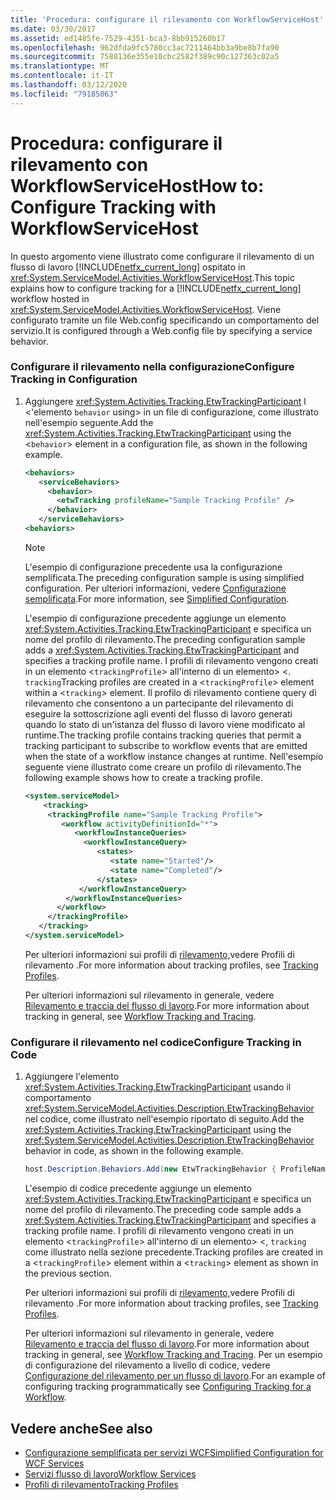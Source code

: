 ```yaml
---
title: 'Procedura: configurare il rilevamento con WorkflowServiceHost'
ms.date: 03/30/2017
ms.assetid: ed1485fe-7529-4351-bca3-8bb915260b17
ms.openlocfilehash: 962dfda9fc5780cc3ac7211464bb3a9be8b7fa90
ms.sourcegitcommit: 7588136e355e10cbc2582f389c90c127363c02a5
ms.translationtype: MT
ms.contentlocale: it-IT
ms.lasthandoff: 03/12/2020
ms.locfileid: "79185063"
---
```

# <a name="how-to-configure-tracking-with-workflowservicehost"></a><span data-ttu-id="1613d-102">Procedura: configurare il rilevamento con WorkflowServiceHost</span><span class="sxs-lookup"><span data-stu-id="1613d-102">How to: Configure Tracking with WorkflowServiceHost</span></span>
<span data-ttu-id="1613d-103">In questo argomento viene illustrato come configurare il rilevamento di un flusso di lavoro [!INCLUDE[netfx_current_long](../../../../includes/netfx-current-long-md.md)] ospitato in <xref:System.ServiceModel.Activities.WorkflowServiceHost>.</span><span class="sxs-lookup"><span data-stu-id="1613d-103">This topic explains how to configure tracking for a [!INCLUDE[netfx_current_long](../../../../includes/netfx-current-long-md.md)] workflow hosted in <xref:System.ServiceModel.Activities.WorkflowServiceHost>.</span></span> <span data-ttu-id="1613d-104">Viene configurato tramite un file Web.config specificando un comportamento del servizio.</span><span class="sxs-lookup"><span data-stu-id="1613d-104">It is configured through a Web.config file by specifying a service behavior.</span></span>  
  
### <a name="configure-tracking-in-configuration"></a><span data-ttu-id="1613d-105">Configurare il rilevamento nella configurazione</span><span class="sxs-lookup"><span data-stu-id="1613d-105">Configure Tracking in Configuration</span></span>  
  
1. <span data-ttu-id="1613d-106">Aggiungere <xref:System.Activities.Tracking.EtwTrackingParticipant> l <'elemento `behavior` using> in un file di configurazione, come illustrato nell'esempio seguente.</span><span class="sxs-lookup"><span data-stu-id="1613d-106">Add the <xref:System.Activities.Tracking.EtwTrackingParticipant> using the <`behavior`> element in a configuration file, as shown in the following example.</span></span>  
  
    ```xml  
    <behaviors>  
       <serviceBehaviors>  
         <behavior>  
           <etwTracking profileName="Sample Tracking Profile" />  
         </behavior>
       </serviceBehaviors>  
    <behaviors>  
    ```  
  
    > [!NOTE]
    > <span data-ttu-id="1613d-107">L'esempio di configurazione precedente usa la configurazione semplificata.</span><span class="sxs-lookup"><span data-stu-id="1613d-107">The preceding configuration sample is using simplified configuration.</span></span> <span data-ttu-id="1613d-108">Per ulteriori informazioni, vedere [Configurazione semplificata](../../../../docs/framework/wcf/simplified-configuration.md).</span><span class="sxs-lookup"><span data-stu-id="1613d-108">For more information, see [Simplified Configuration](../../../../docs/framework/wcf/simplified-configuration.md).</span></span>  
  
     <span data-ttu-id="1613d-109">L'esempio di configurazione precedente aggiunge un elemento <xref:System.Activities.Tracking.EtwTrackingParticipant> e specifica un nome del profilo di rilevamento.</span><span class="sxs-lookup"><span data-stu-id="1613d-109">The preceding configuration sample adds a <xref:System.Activities.Tracking.EtwTrackingParticipant> and specifies a tracking profile name.</span></span> <span data-ttu-id="1613d-110">I profili di rilevamento vengono creati in un elemento <`trackingProfile`> all'interno di un elemento> <. `tracking`</span><span class="sxs-lookup"><span data-stu-id="1613d-110">Tracking profiles are created in a <`trackingProfile`> element within a <`tracking`> element.</span></span> <span data-ttu-id="1613d-111">Il profilo di rilevamento contiene query di rilevamento che consentono a un partecipante del rilevamento di eseguire la sottoscrizione agli eventi del flusso di lavoro generati quando lo stato di un'istanza del flusso di lavoro viene modificato al runtime.</span><span class="sxs-lookup"><span data-stu-id="1613d-111">The tracking profile contains tracking queries that permit a tracking participant to subscribe to workflow events that are emitted when the state of a workflow instance changes at runtime.</span></span> <span data-ttu-id="1613d-112">Nell'esempio seguente viene illustrato come creare un profilo di rilevamento.</span><span class="sxs-lookup"><span data-stu-id="1613d-112">The following example shows how to create a tracking profile.</span></span>  
  
    ```xml  
    <system.serviceModel>  
        <tracking>
         <trackingProfile name="Sample Tracking Profile">  
            <workflow activityDefinitionId="*">  
               <workflowInstanceQueries>  
                 <workflowInstanceQuery>  
                    <states>  
                       <state name="Started"/>  
                       <state name="Completed"/>  
                    </states>  
                </workflowInstanceQuery>  
             </workflowInstanceQueries>  
           </workflow>  
         </trackingProfile>
       </tracking>  
    </system.serviceModel>  
    ```  
  
     <span data-ttu-id="1613d-113">Per ulteriori informazioni sui profili di [rilevamento,](../../../../docs/framework/windows-workflow-foundation/tracking-profiles.md)vedere Profili di rilevamento .</span><span class="sxs-lookup"><span data-stu-id="1613d-113">For more information about tracking profiles, see [Tracking Profiles](../../../../docs/framework/windows-workflow-foundation/tracking-profiles.md).</span></span>  
  
     <span data-ttu-id="1613d-114">Per ulteriori informazioni sul rilevamento in generale, vedere [Rilevamento e traccia del flusso di lavoro](../../../../docs/framework/windows-workflow-foundation/workflow-tracking-and-tracing.md).</span><span class="sxs-lookup"><span data-stu-id="1613d-114">For more information about tracking in general, see [Workflow Tracking and Tracing](../../../../docs/framework/windows-workflow-foundation/workflow-tracking-and-tracing.md).</span></span>  
  
### <a name="configure-tracking-in-code"></a><span data-ttu-id="1613d-115">Configurare il rilevamento nel codice</span><span class="sxs-lookup"><span data-stu-id="1613d-115">Configure Tracking in Code</span></span>  
  
1. <span data-ttu-id="1613d-116">Aggiungere l'elemento <xref:System.Activities.Tracking.EtwTrackingParticipant> usando il comportamento <xref:System.ServiceModel.Activities.Description.EtwTrackingBehavior> nel codice, come illustrato nell'esempio riportato di seguito.</span><span class="sxs-lookup"><span data-stu-id="1613d-116">Add the <xref:System.Activities.Tracking.EtwTrackingParticipant> using the <xref:System.ServiceModel.Activities.Description.EtwTrackingBehavior> behavior in code, as shown in the following example.</span></span>  
  
    ```csharp  
    host.Description.Behaviors.Add(new EtwTrackingBehavior { ProfileName = "Sample Tracking Profile" });  
    ```  
  
     <span data-ttu-id="1613d-117">L'esempio di codice precedente aggiunge un elemento <xref:System.Activities.Tracking.EtwTrackingParticipant> e specifica un nome del profilo di rilevamento.</span><span class="sxs-lookup"><span data-stu-id="1613d-117">The preceding code sample adds a <xref:System.Activities.Tracking.EtwTrackingParticipant> and specifies a tracking profile name.</span></span> <span data-ttu-id="1613d-118">I profili di rilevamento vengono creati in un elemento <`trackingProfile`> all'interno di un elemento> <, `tracking` come illustrato nella sezione precedente.</span><span class="sxs-lookup"><span data-stu-id="1613d-118">Tracking profiles are created in a <`trackingProfile`> element within a <`tracking`> element as shown in the previous section.</span></span>  
  
     <span data-ttu-id="1613d-119">Per ulteriori informazioni sui profili di [rilevamento,](../../../../docs/framework/windows-workflow-foundation/tracking-profiles.md)vedere Profili di rilevamento .</span><span class="sxs-lookup"><span data-stu-id="1613d-119">For more information about tracking profiles, see [Tracking Profiles](../../../../docs/framework/windows-workflow-foundation/tracking-profiles.md).</span></span>  
  
     <span data-ttu-id="1613d-120">Per ulteriori informazioni sul rilevamento in generale, vedere [Rilevamento e traccia del flusso di lavoro](../../../../docs/framework/windows-workflow-foundation/workflow-tracking-and-tracing.md).</span><span class="sxs-lookup"><span data-stu-id="1613d-120">For more information about tracking in general, see [Workflow Tracking and Tracing](../../../../docs/framework/windows-workflow-foundation/workflow-tracking-and-tracing.md).</span></span> <span data-ttu-id="1613d-121">Per un esempio di configurazione del rilevamento a livello di codice, vedere [Configurazione del rilevamento per un flusso di lavoro](../../../../docs/framework/windows-workflow-foundation/configuring-tracking-for-a-workflow.md).</span><span class="sxs-lookup"><span data-stu-id="1613d-121">For an example of configuring tracking programmatically see [Configuring Tracking for a Workflow](../../../../docs/framework/windows-workflow-foundation/configuring-tracking-for-a-workflow.md).</span></span>  
  
## <a name="see-also"></a><span data-ttu-id="1613d-122">Vedere anche</span><span class="sxs-lookup"><span data-stu-id="1613d-122">See also</span></span>

- [<span data-ttu-id="1613d-123">Configurazione semplificata per servizi WCF</span><span class="sxs-lookup"><span data-stu-id="1613d-123">Simplified Configuration for WCF Services</span></span>](../../../../docs/framework/wcf/samples/simplified-configuration-for-wcf-services.md)
- [<span data-ttu-id="1613d-124">Servizi flusso di lavoro</span><span class="sxs-lookup"><span data-stu-id="1613d-124">Workflow Services</span></span>](../../../../docs/framework/wcf/feature-details/workflow-services.md)
- [<span data-ttu-id="1613d-125">Profili di rilevamento</span><span class="sxs-lookup"><span data-stu-id="1613d-125">Tracking Profiles</span></span>](../../../../docs/framework/windows-workflow-foundation/tracking-profiles.md)
